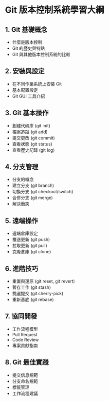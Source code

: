 # Git 版本控制系統學習大綱

## 1. Git 基礎概念
- 什麼是版本控制
- Git 的歷史與特點
- Git 與其他版本控制系統的比較

## 2. 安裝與設定
- 在不同作業系統上安裝 Git
- 基本配置設定
- Git GUI 工具介紹

## 3. Git 基本操作
- 創建代碼庫 (git init)
- 檔案追蹤 (git add)
- 提交更改 (git commit)
- 查看狀態 (git status)
- 查看歷史記錄 (git log)

## 4. 分支管理
- 分支的概念
- 建立分支 (git branch)
- 切換分支 (git checkout/switch)
- 合併分支 (git merge)
- 解決衝突

## 5. 遠端操作
- 遠端倉庫設定
- 推送更新 (git push)
- 拉取更新 (git pull)
- 克隆倉庫 (git clone)

## 6. 進階技巧
- 重置與還原 (git reset, git revert)
- 暫存工作 (git stash)
- 挑選提交 (git cherry-pick)
- 重新基底 (git rebase)

## 7. 協同開發
- 工作流程模型
- Pull Request
- Code Review
- 專案貢獻指南

## 8. Git 最佳實踐
- 提交信息規範
- 分支命名規範
- 標籤管理
- 工作流程建議
